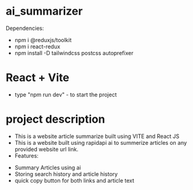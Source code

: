 # ai_summarizer
Dependencies:
* npm i @reduxjs/toolkit
* npm i react-redux 
* npm install -D tailwindcss postcss autoprefixer 
# React + Vite

* type "npm run dev" - to start the project

# project description
* This is a website article summarize built using VITE and React JS
* This is a website built using rapidapi ai to summerize articles on any provided website url link.
* Features:
- Summary Articles using ai
- Storing search history and article history
- quick copy button for both links and article text